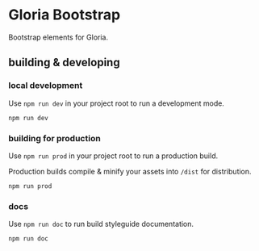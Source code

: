# Gloria Bootstrap

Bootstrap elements for Gloria. 

## building & developing

### local development

Use `npm run dev` in your project root to run a development mode.

```
npm run dev
```

### building for production
Use `npm run prod` in your project root to run a production build.

Production builds compile & minify your assets into `/dist` for distribution.

```
npm run prod
```

### docs
Use `npm run doc` to run build styleguide documentation.

```
npm run doc
```
